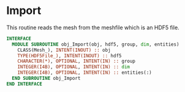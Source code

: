 # Import

This routine reads the mesh from the meshfile which is an HDF5 file.

```fortran
INTERFACE
  MODULE SUBROUTINE obj_Import(obj, hdf5, group, dim, entities)
    CLASS(Mesh_), INTENT(INOUT) :: obj
    TYPE(HDF5File_), INTENT(INOUT) :: hdf5
    CHARACTER(*), OPTIONAL, INTENT(IN) :: group
    INTEGER(I4B), OPTIONAL, INTENT(IN) :: dim
    INTEGER(I4B), OPTIONAL, INTENT(IN) :: entities(:)
  END SUBROUTINE obj_Import
END INTERFACE
```
